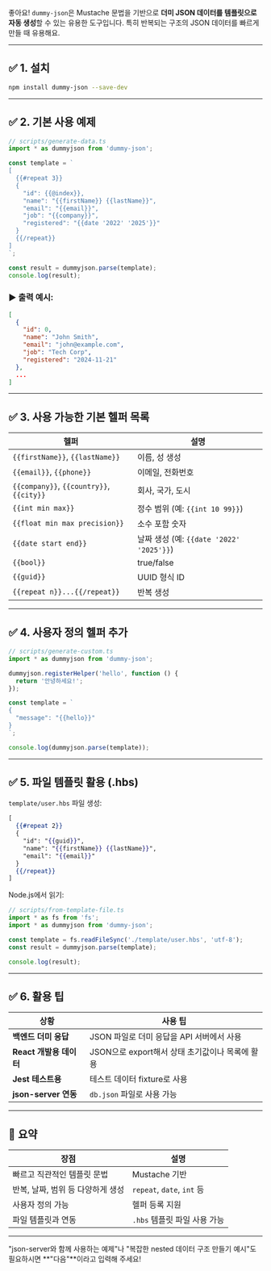 좋아요! `dummy-json`은 Mustache 문법을 기반으로 **더미 JSON 데이터를 템플릿으로 자동 생성**할 수 있는 유용한 도구입니다. 특히 반복되는 구조의 JSON 데이터를 빠르게 만들 때 유용해요.

---

## ✅ 1. 설치

```bash
npm install dummy-json --save-dev
```

---

## ✅ 2. 기본 사용 예제

```ts
// scripts/generate-data.ts
import * as dummyjson from 'dummy-json';

const template = `
[
  {{#repeat 3}}
  {
    "id": {{@index}},
    "name": "{{firstName}} {{lastName}}",
    "email": "{{email}}",
    "job": "{{company}}",
    "registered": "{{date '2022' '2025'}}"
  }
  {{/repeat}}
]
`;

const result = dummyjson.parse(template);
console.log(result);
```

### ▶️ 출력 예시:

```json
[
  {
    "id": 0,
    "name": "John Smith",
    "email": "john@example.com",
    "job": "Tech Corp",
    "registered": "2024-11-21"
  },
  ...
]
```

---

## ✅ 3. 사용 가능한 기본 헬퍼 목록

| 헬퍼                                       | 설명                                  |
| ---------------------------------------- | ----------------------------------- |
| `{{firstName}}`, `{{lastName}}`          | 이름, 성 생성                            |
| `{{email}}`, `{{phone}}`                 | 이메일, 전화번호                           |
| `{{company}}`, `{{country}}`, `{{city}}` | 회사, 국가, 도시                          |
| `{{int min max}}`                        | 정수 범위 (예: `{{int 10 99}}`)          |
| `{{float min max precision}}`            | 소수 포함 숫자                            |
| `{{date start end}}`                     | 날짜 생성 (예: `{{date '2022' '2025'}}`) |
| `{{bool}}`                               | true/false                          |
| `{{guid}}`                               | UUID 형식 ID                          |
| `{{repeat n}}...{{/repeat}}`             | 반복 생성                               |

---

## ✅ 4. 사용자 정의 헬퍼 추가

```ts
// scripts/generate-custom.ts
import * as dummyjson from 'dummy-json';

dummyjson.registerHelper('hello', function () {
  return '안녕하세요!';
});

const template = `
{
  "message": "{{hello}}"
}
`;

console.log(dummyjson.parse(template));
```

---

## ✅ 5. 파일 템플릿 활용 (.hbs)

`template/user.hbs` 파일 생성:

```hbs
[
  {{#repeat 2}}
  {
    "id": "{{guid}}",
    "name": "{{firstName}} {{lastName}}",
    "email": "{{email}}"
  }
  {{/repeat}}
]
```

Node.js에서 읽기:

```ts
// scripts/from-template-file.ts
import * as fs from 'fs';
import * as dummyjson from 'dummy-json';

const template = fs.readFileSync('./template/user.hbs', 'utf-8');
const result = dummyjson.parse(template);

console.log(result);
```

---

## ✅ 6. 활용 팁

| 상황                 | 사용 팁                            |
| ------------------ | ------------------------------- |
| **백엔드 더미 응답**      | JSON 파일로 더미 응답을 API 서버에서 사용     |
| **React 개발용 데이터**  | JSON으로 export해서 상태 초기값이나 목록에 활용 |
| **Jest 테스트용**      | 테스트 데이터 fixture로 사용             |
| **json-server 연동** | `db.json` 파일로 사용 가능             |

---

## 📌 요약

| 장점                   | 설명                        |
| -------------------- | ------------------------- |
| 빠르고 직관적인 템플릿 문법      | Mustache 기반               |
| 반복, 날짜, 범위 등 다양하게 생성 | `repeat`, `date`, `int` 등 |
| 사용자 정의 가능            | 헬퍼 등록 지원                  |
| 파일 템플릿과 연동           | `.hbs` 템플릿 파일 사용 가능       |

---

"json-server와 함께 사용하는 예제"나
"복잡한 nested 데이터 구조 만들기 예시"도 필요하시면 \*\*"다음"\*\*이라고 입력해 주세요!
